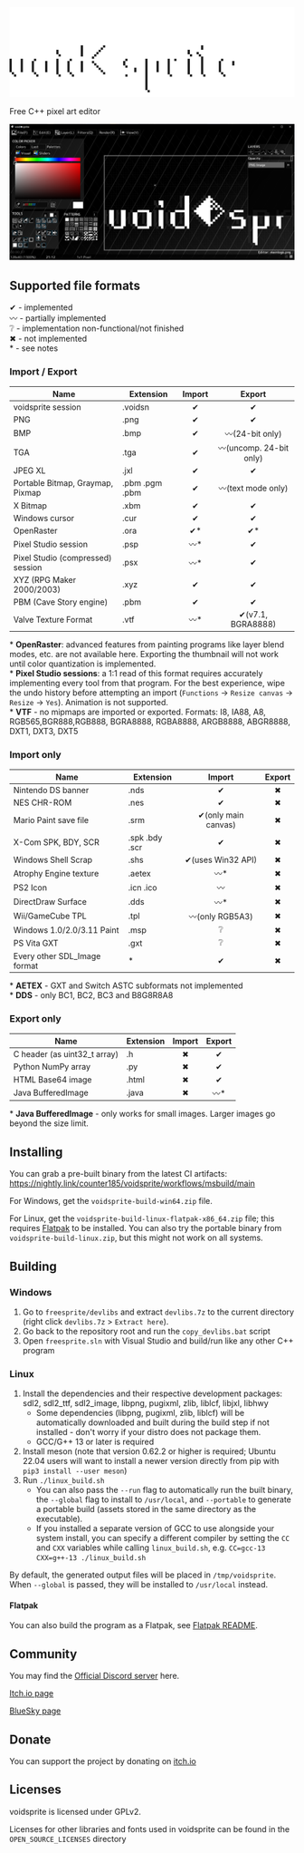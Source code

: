 ![voidsprite logo](README_ASSETS/mainlogo.png)

Free C++ pixel art editor

![Preview image](README_ASSETS/img_preview_1.png)

## Supported file formats

✔ - implemented  
〰 - partially implemented  
❔ - implementation non-functional/not finished  
✖ - not implemented  
\* - see notes

### Import / Export

| Name | Extension | Import | Export |
|---|---|:-:|:-:|
| voidsprite session | .voidsn | ✔ | ✔ |
| PNG | .png | ✔ | ✔ |
| BMP | .bmp | ✔ | 〰(24-bit only) |
| TGA | .tga | ✔ | 〰(uncomp. 24-bit only) |
| JPEG XL | .jxl | ✔ | ✔ |
| Portable Bitmap, Graymap, Pixmap | .pbm .pgm .pbm | ✔ | 〰(text mode only) |
| X Bitmap | .xbm | ✔ | ✔ |
| Windows cursor | .cur | ✔ | ✔ |
| OpenRaster | .ora | ✔* | ✔* |
| Pixel Studio session | .psp | 〰* | ✔ |
| Pixel Studio (compressed) session | .psx | 〰* | ✔ |
| XYZ (RPG Maker 2000/2003) | .xyz | ✔ | ✔ |
| PBM (Cave Story engine) | .pbm | ✔ | ✔ |
| Valve Texture Format | .vtf | 〰* | ✔(v7.1, BGRA8888) |

\* **OpenRaster**: advanced features from painting programs like layer blend modes, etc. are not available here. Exporting the thumbnail will not work until color quantization is implemented.  
\* **Pixel Studio sessions**: a 1:1 read of this format requires accurately implementing every tool from that program. For the best experience, wipe the undo history before attempting an import (`Functions` -> `Resize canvas` -> `Resize` -> `Yes`). Animation is not supported.  
\* **VTF** - no mipmaps are imported or exported. Formats: I8, IA88, A8, RGB565,BGR888,RGB888, BGRA8888, RGBA8888, ARGB8888, ABGR8888, DXT1, DXT3, DXT5  

### Import only

| Name | Extension | Import | Export |
|---|---|:-:|:-:|
| Nintendo DS banner | .nds | ✔ | ✖ |
| NES CHR-ROM | .nes | ✔ | ✖ |
| Mario Paint save file | .srm | ✔(only main canvas) | ✖ |
| X-Com SPK, BDY, SCR | .spk .bdy .scr | ✔ | ✖ |
| Windows Shell Scrap | .shs | ✔(uses Win32 API) | ✖ |
| Atrophy Engine texture | .aetex | 〰* | ✖ |
| PS2 Icon | .icn .ico | 〰 | ✖ |
| DirectDraw Surface | .dds | 〰* | ✖ |
| Wii/GameCube TPL | .tpl | 〰(only RGB5A3) | ✖ |
| Windows 1.0/2.0/3.11 Paint | .msp | ❔ | ✖ |
| PS Vita GXT | .gxt | ❔ | ✖ |
| Every other SDL_Image format | * | ✔ | ✖ |

\* **AETEX** - GXT and Switch ASTC subformats not implemented  
\* **DDS** - only BC1, BC2, BC3 and B8G8R8A8

### Export only

| Name | Extension | Import | Export |
|---|---|:-:|:-:|
| C header (as uint32_t array) | .h | ✖ | ✔ |
| Python NumPy array | .py | ✖ | ✔ |
| HTML Base64 image | .html | ✖ | ✔ |
| Java BufferedImage | .java | ✖ | 〰* |

\* **Java BufferedImage** - only works for small images. Larger images go beyond the size limit.  

## Installing

You can grab a pre-built binary from the latest CI artifacts: https://nightly.link/counter185/voidsprite/workflows/msbuild/main

For Windows, get the `voidsprite-build-win64.zip` file.

For Linux, get the `voidsprite-build-linux-flatpak-x86_64.zip` file; this requires [Flatpak](https://flatpak.org) to be installed. You can also try the portable binary from `voidsprite-build-linux.zip`, but this might not work on all systems.

## Building

### Windows

1. Go to `freesprite/devlibs` and extract `devlibs.7z` to the current directory (right click `devlibs.7z` > `Extract here`).
2. Go back to the repository root and run the `copy_devlibs.bat` script
3. Open `freesprite.sln` with Visual Studio and build/run like any other C++ program

### Linux

1. Install the dependencies and their respective development packages: sdl2, sdl2_ttf, sdl2_image, libpng, pugixml, zlib, liblcf, libjxl, libhwy
   * Some dependencies (libpng, pugixml, zlib, liblcf) will be automatically downloaded and built during the build step if not installed - don't worry if your distro does not package them.
   * GCC/G++ 13 or later is required
2. Install meson (note that version 0.62.2 or higher is required; Ubuntu 22.04 users will want to install a newer version directly from pip with `pip3 install --user meson`)
3. Run `./linux_build.sh`
   * You can also pass the `--run` flag to automatically run the built binary, the `--global` flag to install to `/usr/local`, and `--portable` to generate a portable build (assets stored in the same directory as the executable).
   * If you installed a separate version of GCC to use alongside your system install, you can specify a different compiler by setting the `CC` and `CXX` variables while calling `linux_build.sh`, e.g. `CC=gcc-13 CXX=g++-13 ./linux_build.sh`

By default, the generated output files will be placed in `/tmp/voidsprite`. When `--global` is passed, they will be installed to `/usr/local` instead.

#### Flatpak

You can also build the program as a Flatpak, see [Flatpak README](https://github.com/counter185/voidsprite/blob/main/freesprite/linux/flatpak/README.md).

## Community

You may find the [Official Discord server](https://discord.gg/c5SndMJKj2) here.

[Itch.io page](https://cntrpl.itch.io/voidsprite)

[BlueSky page](https://voidsprite.bsky.social/)

## Donate

You can support the project by donating on [itch.io](https://cntrpl.itch.io/voidsprite/purchase)

## Licenses

voidsprite is licensed under GPLv2.

Licenses for other libraries and fonts used in voidsprite can be found in the `OPEN_SOURCE_LICENSES` directory
